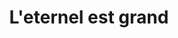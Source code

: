 ---
title: "L'eternel est grand"
url: /rue-christophe-prolongee/leternel-est-grand/
shop: bebidas
---